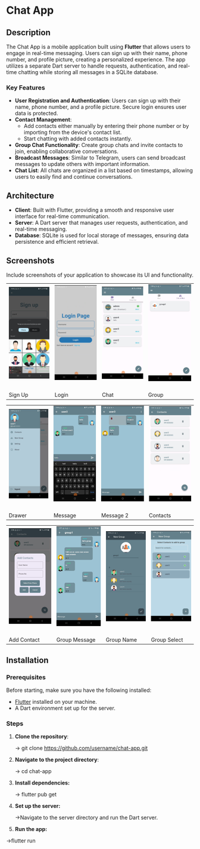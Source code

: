 # Chat App

## Description

The Chat App is a mobile application built using **Flutter** that allows users to engage in real-time messaging. Users can sign up with their name, phone number, and profile picture, creating a personalized experience. The app utilizes a separate Dart server to handle requests, authentication, and real-time chatting while storing all messages in a SQLite database.

### Key Features

- **User Registration and Authentication**: Users can sign up with their name, phone number, and a profile picture. Secure login ensures user data is protected.
- **Contact Management**: 
  - Add contacts either manually by entering their phone number or by importing from the device's contact list.
  - Start chatting with added contacts instantly.
- **Group Chat Functionality**: Create group chats and invite contacts to join, enabling collaborative conversations.
- **Broadcast Messages**: Similar to Telegram, users can send broadcast messages to update others with important information.
- **Chat List**: All chats are organized in a list based on timestamps, allowing users to easily find and continue conversations.

## Architecture

- **Client**: Built with Flutter, providing a smooth and responsive user interface for real-time communication.
- **Server**: A Dart server that manages user requests, authentication, and real-time messaging.
- **Database**: SQLite is used for local storage of messages, ensuring data persistence and efficient retrieval.
## Screenshots

Include screenshots of your application to showcase its UI and functionality.

<table>
  <tr>
    <td><img src="screenshots/signup2.jpg" width="200" style="margin-bottom: 20px;"/></td>
    <td><img src="screenshots/login.jpg" width="200" style="margin-bottom: 20px;"/></td>
    <td><img src="screenshots/chat.jpg" width="200" style="margin-bottom: 20px;"/></td>
    <td><img src="screenshots/group.jpg" width="200" style="margin-bottom: 20px;"/></td>
  </tr>
  <tr>
    <td>Sign Up</td>
    <td>Login</td>
    <td>Chat</td>
    <td>Group</td>
  </tr>
  </table>


  <table>
  <tr>
    <td><img src="screenshots/drawer.jpg" width="200" style="margin-bottom: 20px;"/></td>
    <td><img src="screenshots/message.jpg" width="200" style="margin-bottom: 20px;"/></td>
    <td><img src="screenshots/message2.jpg" width="200" style="margin-bottom: 20px;"/></td>
    <td><img src="screenshots/contacts.jpg" width="200" style="margin-bottom: 20px;"/></td>
   
  </tr>
  <tr>
    <td>Drawer</td>
    <td>Message</td>
    <td>Message 2</td>
    <td>Contacts</td>
    
  </tr>
  </table>

  <table>
  <tr>
    <td><img src="screenshots/addcontact.jpg" width="200" style="margin-bottom: 20px;"/></td>
    <td><img src="screenshots/groupmessage.jpg" width="200" style="margin-bottom: 20px;"/></td>
    <td><img src="screenshots/groupname.jpg" width="200" style="margin-bottom: 20px;"/></td>
    <td><img src="screenshots/groupselect.jpg" width="200" style="margin-bottom: 20px;"/></td>
    
  </tr>
  <tr>
    <td>Add Contact</td>
    <td>Group Message</td>
    <td>Group Name</td>
    <td>Group Select</td>
    
    
    
  </tr>
</table>






## Installation

### Prerequisites

Before starting, make sure you have the following installed:

- [Flutter](https://flutter.dev/docs/get-started/install) installed on your machine.
- A Dart environment set up for the server.

### Steps

1. **Clone the repository**:

   -> git clone https://github.com/username/chat-app.git

2. **Navigate to the project directory**:

   -> cd chat-app

4. **Install dependencies:**

    -> flutter pub get

5. **Set up the server:**

   ->Navigate to the server directory and run the Dart server.

6. **Run the app:**
   
  ->flutter run
